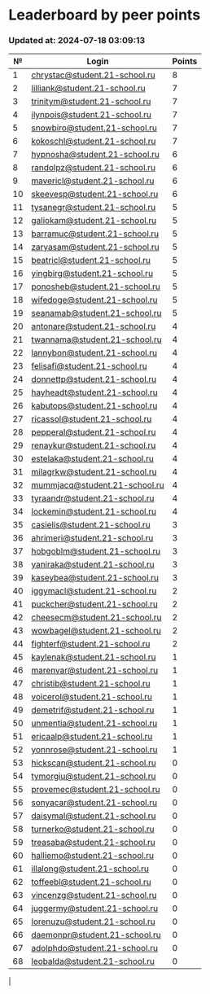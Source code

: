 # Leaderboard by peer points

### Updated at: 2024-07-18 03:09:13

| № | Login | Points |
|---|-------|--------|
|1|chrystac@student.21-school.ru|8|
|2|lilliank@student.21-school.ru|7|
|3|trinitym@student.21-school.ru|7|
|4|ilynpois@student.21-school.ru|7|
|5|snowbiro@student.21-school.ru|7|
|6|kokoschl@student.21-school.ru|7|
|7|hypnosha@student.21-school.ru|6|
|8|randolpz@student.21-school.ru|6|
|9|mavericl@student.21-school.ru|6|
|10|skeevesp@student.21-school.ru|6|
|11|tysanegr@student.21-school.ru|5|
|12|galiokam@student.21-school.ru|5|
|13|barramuc@student.21-school.ru|5|
|14|zaryasam@student.21-school.ru|5|
|15|beatricl@student.21-school.ru|5|
|16|yingbirg@student.21-school.ru|5|
|17|ponosheb@student.21-school.ru|5|
|18|wifedoge@student.21-school.ru|5|
|19|seanamab@student.21-school.ru|5|
|20|antonare@student.21-school.ru|4|
|21|twannama@student.21-school.ru|4|
|22|lannybon@student.21-school.ru|4|
|23|felisafi@student.21-school.ru|4|
|24|donnettp@student.21-school.ru|4|
|25|hayheadt@student.21-school.ru|4|
|26|kabutops@student.21-school.ru|4|
|27|ricassol@student.21-school.ru|4|
|28|pepperal@student.21-school.ru|4|
|29|renaykur@student.21-school.ru|4|
|30|estelaka@student.21-school.ru|4|
|31|milagrkw@student.21-school.ru|4|
|32|mummjacq@student.21-school.ru|4|
|33|tyraandr@student.21-school.ru|4|
|34|lockemin@student.21-school.ru|4|
|35|casielis@student.21-school.ru|3|
|36|ahrimeri@student.21-school.ru|3|
|37|hobgoblm@student.21-school.ru|3|
|38|yaniraka@student.21-school.ru|3|
|39|kaseybea@student.21-school.ru|3|
|40|iggymacl@student.21-school.ru|2|
|41|puckcher@student.21-school.ru|2|
|42|cheesecm@student.21-school.ru|2|
|43|wowbagel@student.21-school.ru|2|
|44|fighterf@student.21-school.ru|2|
|45|kaylenak@student.21-school.ru|1|
|46|marenvar@student.21-school.ru|1|
|47|christib@student.21-school.ru|1|
|48|voicerol@student.21-school.ru|1|
|49|demetrif@student.21-school.ru|1|
|50|unmentia@student.21-school.ru|1|
|51|ericaalp@student.21-school.ru|1|
|52|yonnrose@student.21-school.ru|1|
|53|hickscan@student.21-school.ru|0|
|54|tymorgiu@student.21-school.ru|0|
|55|provemec@student.21-school.ru|0|
|56|sonyacar@student.21-school.ru|0|
|57|daisymal@student.21-school.ru|0|
|58|turnerko@student.21-school.ru|0|
|59|treasaba@student.21-school.ru|0|
|60|halliemo@student.21-school.ru|0|
|61|illalong@student.21-school.ru|0|
|62|toffeebl@student.21-school.ru|0|
|63|vincenzg@student.21-school.ru|0|
|64|juggermy@student.21-school.ru|0|
|65|lorenuzu@student.21-school.ru|0|
|66|daemonpr@student.21-school.ru|0|
|67|adolphdo@student.21-school.ru|0|
|68|leobalda@student.21-school.ru|0|
|
